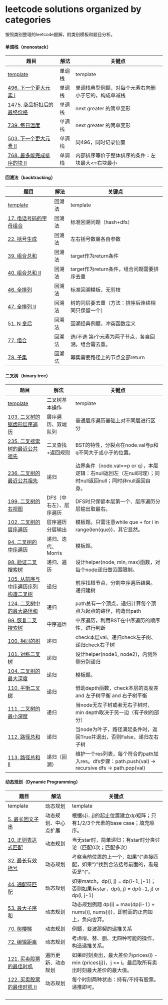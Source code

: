 # leetcode solutions organized by categories

按照类别整理的leetcode题解，附类别模板和题目分析。



#### 单调栈（monostack）

| 题目                                                         | 解法   | 关键点                                               |
| ------------------------------------------------------------ | ------ | ---------------------------------------------------- |
| [template](./monostack/python_version/0.template.py)         | 单调栈 | template                                             |
| [496. 下一个更大元素 I](./monostack/python_version/1.leetcode_496.py) | 单调栈 | 单调栈典型例题，对每个元素右向删小于它的，构成单减栈 |
| [1475. 商品折扣后的最终价格](./monostack/python_version/2.leetcode_1475.py) | 单调栈 | next greater 的简单变形                              |
| [739. 每日温度](./monostack/python_version/3.leetcode_739.py) | 单调栈 | next greater 的简单变形                              |
| [503. 下一个更大元素 II](./monostack/python_version/4.leetcode_503.py) | 单调栈 | 同496，同时记录位置                                  |
| [768. 最多能完成排序的块 II](./monostack/python_version/5.leetcode_768.py) | 单调栈 | 内部排序等价于整体排序的条件：左块最大<=右块最小     |



#### 回溯法（backtracking）

| 题目                                                         | 解法   | 关键点                                              |
| ------------------------------------------------------------ | ------ | --------------------------------------------------- |
| [template](./backtrack/python_version/0.template.py)         | 回溯法 | template                                            |
| [17. 电话号码的字母组合](./backtrack/python_version/1.leetcode_17.py) | 回溯法 | 标准回溯问题（hash+dfs）                            |
| [22. 括号生成](./backtrack/python_version/2.leetcode_22.py)  | 回溯法 | 左右括号数量各自参数                                |
| [39. 组合总和](./backtrack/python_version/3.leetcode_39.py)  | 回溯法 | target作为return条件                                |
| [40. 组合总和 II](./backtrack/python_version/4.leetcode_40.py) | 回溯法 | target作为return条件，组合问题需要排序去重          |
| [46. 全排列](./backtrack/python_version/5.leetcode_46.py)    | 回溯法 | 标准回溯模板，无剪枝                                |
| [47. 全排列 II](./backtrack/python_version/6.leetcode_47.py) | 回溯法 | 树的同层要去重（方法：排序后连续相同只保留一个）    |
| [51. N 皇后](./backtrack/python_version/7.leetcode_51.py)    | 回溯法 | 回溯经典例题，冲突函数定义                          |
| [77. 组合](./backtrack/python_version/8.leetcode_77.py)      | 回溯法 | 选/不选 第i个元素为两子节点，各自回溯。组合需去重。 |
| [78. 子集](./backtrack/python_version/9.leetcode_78.py)      | 回溯法 | 幂集需要路径上的节点全部return                      |



#### 二叉树（binary tree）

| 题目                                                         | 解法                    | 关键点                                                       |
| ------------------------------------------------------------ | ----------------------- | ------------------------------------------------------------ |
| [template](./binary_tree/python_version/0.template.py)       | 二叉树基本操作          | template                                                     |
| [103. 二叉树的锯齿形层序遍历](./binary_tree/python_version/1.leetcode_103.py) | 层序遍历、双端队列      | 普通层序遍历基础上对不同层进行区分                           |
| [235. 二叉搜索树的最近公共祖先](./binary_tree/python_version/17.leetcode_235.py) | 二叉查找+返回规则       | BST的特性，分裂点在node.val与p和q不同大于或小于的位置。      |
| [236. 二叉树的最近公共祖先](./binary_tree/python_version/2.leetcode_236.py) | 递归                    | 边界条件（node.val==p or q），本层逻辑：右null返回左（左null同理）；同时null返回null；同时非null返回自身。 |
| [199. 二叉树的右视图](./binary_tree/python_version/3.leetcode_199.py) | DFS（中右左）、层序遍历 | DFS时只保留本层第一个、层序遍历分层输出取最右。              |
| [102. 二叉树的层序遍历](./binary_tree/python_version/4.leetcode_102.py) | 层序遍历分层输出        | 模板题。只需注意while que + for i in range(len(que))，其它显然。 |
| [94. 二叉树的中序遍历](./binary_tree/python_version/7.leetcode_94.py) | 递归、迭代、Morris      | 模板题。                                                     |
| [98. 验证二叉搜索树](./binary_tree/python_version/8.leetcode_98.py) | 递归、遍历              | 设计helper(node, min, max)函数，对每个node递归做范围限制。   |
| [105. 从前序与中序遍历序列构造二叉树](./binary_tree/python_version/5.leetcode_105.py) | 递归                    | 前序找根节点，分割中序遍历结果。递归建树                     |
| [124. 二叉树中的最大路径和](./binary_tree/python_version/6.leetcode_124.py) | 递归                    | path总有一个顶点，递归计算每个顶点为起点的路径，构造出path   |
| [99. 恢复二叉搜索树](./binary_tree/python_version/9.leetcode_99.py) | 中序遍历                | 中序遍历，利用BST在中序遍历的顺序性，进行判断                |
| [100. 相同的树](./binary_tree/python_version/10.leetcode_100.py) | 递归                    | check本层val、递归check左子树、递归check右子树               |
| [101. 对称二叉树](./binary_tree/python_version/11.leetcode_101.py) | 递归                    | 设计helper(node1, node2)，内侧外侧分别递归                   |
| [104. 二叉树的最大深度](./binary_tree/python_version/12.leetcode_104.py) | 递归                    | 模板题。                                                     |
| [110. 平衡二叉树](./binary_tree/python_version/13.leetcode_110.py) | 递归                    | 借助depth函数，check本层的高度差 and 左子树平衡 and 右子树平衡 |
| [111. 二叉树的最小深度](./binary_tree/python_version/14.leetcode_111.py) | 递归                    | 当node无左子树或者无右子树时，min depth取决于另一边（有子树的部分） |
| [112. 路径总和](./binary_tree/python_version/15.leetcode_112.py) | 递归                    | 当node为叶子，路径满足条件时，返回True并退出，否则False，递归左右子树 |
| [113. 路径总和 II](./binary_tree/python_version/16.leetcode_113.py) | 递归（回溯）            | 维护一个res列表，每个符合的path加入res。dfs步骤：path.push(val) -> recursive dfs -> path.pop(val) |



#### 动态规划（Dynamic Programming）

| 题目                                                         | 解法                 | 关键点                                                       |
| ------------------------------------------------------------ | -------------------- | ------------------------------------------------------------ |
| template                                                     | 动态规划             | template                                                     |
| [5. 最长回文子串](./dynamicprogramming/1.leetcode_5.py)      | 动态规划、中心点扩展 | 根据s[i...j]的起止位置建立dp矩阵；只有1/2/3个元素的base case；填充顺序。 |
| [10. 正则表达式匹配](./dynamicprogramming/2.leetcode_10.py)  | 动态规划             | 当无star时，简单递归；有star时分类讨论（匹配0次；匹配多次）  |
| [32. 最长有效括号](./dynamicprogramming/4.leetcode_32.py)    | 动态规划             | 考察当前位置的上一个，如果“(”直接匹配，如果“)”找到合法括号前面的，看是否是“(”。 |
| [44. 通配符匹配](./dynamicprogramming/6.leetcode_44.py)      | 动态规划             | 如果match，dp(i, j) = dp(i-1, j-1)；否则如果有star，dp(i, j) = dp(i-1, j) or dp(i, j-1) |
| [53. 最大子序和](./dynamicprogramming/7.leetcode_53.py)      | 动态规划             | 动态规划例题 dp(i) = max(dp(i-1) + nums[i], nums[i])，即前面的正向加上，负向舍弃。 |
| [70. 爬楼梯](./dynamicprogramming/8.leetcode_70.py)          | 动态规划             | 例题，斐波那契的递推关系                                     |
| [72. 编辑距离](./dynamicprogramming/9.leetcode_72.py)        | 动态规划             | 考虑增、替、删、无四种可能的操作，构造递推关系。             |
| [121. 买卖股票的最佳时机](./dynamicprogramming/11.leetcode_121.py) | 遍历更新、动态规划   | 如果i时刻卖出，最大差价为prices(i) - min (prices(j))，j <= i。最后取所有卖出时刻最大差价的最大值。 |
| [122. 买卖股票的最佳时机 II](./dynamicprogramming/12.leetcode_122.py) | 动态规划             | 每个时刻两种状态：持有/不持有股票。递推即可。                |
|                                                              |                      |                                                              |
|                                                              |                      |                                                              |
|                                                              |                      |                                                              |
|                                                              |                      |                                                              |







